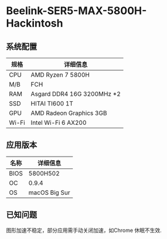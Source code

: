 # Beelink-SER5-MAX-5800H-Hackintosh

## 系统配置
| 规格 | 详细信息 |
| - | - |
| CPU | AMD Ryzen 7 5800H |
| M/B | FCH |
| RAM | Asgard DDR4 16G 3200MHz *2 |
| SSD | HITAI TI600 1T |
| GPU | AMD Radeon Graphics 3GB |
| Wi-Fi | Intel Wi-Fi 6 AX200 |

## 应用版本
| 名称 | 详细信息 |
| - | - |
| BIOS | 5800H502 |
| OC | 0.9.4 |
| OS | macOS Big Sur |

## 已知问题
图形加速不稳定，部分应用需手动关闭加速，如Chrome
休眠不生效.

